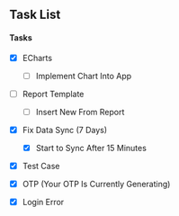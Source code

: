 ## Task List

#### Tasks
- [x] ECharts
  - [ ] Implement Chart Into App
- [ ] Report Template
  - [ ] Insert New From Report
- [x] Fix Data Sync (7 Days)
  - [x] Start to Sync After 15 Minutes
- [x] Test Case
- [x] OTP (Your OTP Is Currently Generating)
- [x] Login Error
 